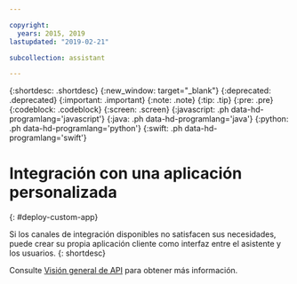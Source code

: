 ```yaml
---

copyright:
  years: 2015, 2019
lastupdated: "2019-02-21"

subcollection: assistant

---
```


{:shortdesc: .shortdesc}
{:new_window: target="_blank"}
{:deprecated: .deprecated}
{:important: .important}
{:note: .note}
{:tip: .tip}
{:pre: .pre}
{:codeblock: .codeblock}
{:screen: .screen}
{:javascript: .ph data-hd-programlang='javascript'}
{:java: .ph data-hd-programlang='java'}
{:python: .ph data-hd-programlang='python'}
{:swift: .ph data-hd-programlang='swift'}

# Integración con una aplicación personalizada
{: #deploy-custom-app}

Si los canales de integración disponibles no satisfacen sus necesidades, puede crear su propia aplicación cliente como interfaz entre el asistente y los usuarios.
{: shortdesc}

Consulte [Visión general de API](/docs/services/assistant?topic=assistant-api-overview) para obtener más información.
